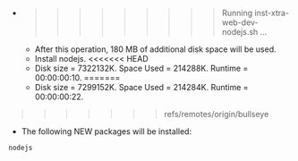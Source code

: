* >>>>>>>>> Running inst-xtra-web-dev-nodejs.sh ...
  * After this operation, 180 MB of additional disk space will be used.
  * Install nodejs.
<<<<<<< HEAD
  * Disk size = 7322132K. Space Used = 214288K. Runtime = 00:00:00:10.
=======
  * Disk size = 7299152K. Space Used = 214284K. Runtime = 00:00:00:22.
>>>>>>> refs/remotes/origin/bullseye
  * The following NEW packages will be installed:
  ```bash
nodejs
  ```
